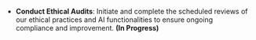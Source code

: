 - **Conduct Ethical Audits**: Initiate and complete the scheduled reviews of our ethical practices and AI functionalities to ensure ongoing compliance and improvement. **(In Progress)**